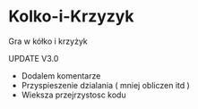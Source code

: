 # Kolko-i-Krzyzyk

Gra w kółko i krzyżyk

UPDATE V3.0
- Dodalem komentarze
- Przyspieszenie dzialania ( mniej obliczen itd )
- Wieksza przejrzystosc kodu
